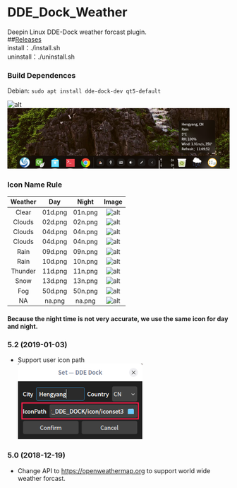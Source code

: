 # DDE_Dock_Weather
Deepin Linux DDE-Dock weather forcast plugin.  
##[Releases](../../releases/)  
install：./install.sh  
uninstall：./uninstall.sh  
### Build Dependences
Debian: `sudo apt install dde-dock-dev qt5-default`

![alt](preview.png)  
![alt](FashionMode.png)  

### Icon Name Rule

| Weather | Day | Night | Image |
| :-----: | :-: | :---: | :---: |
| Clear | 01d.png | 01n.png | ![alt](icon/01d.png) |
| Clouds | 02d.png | 02n.png | ![alt](icon/02d.png) |
| Clouds | 04d.png | 04n.png | ![alt](icon/03d.png) |
| Clouds | 04d.png | 04n.png | ![alt](icon/04d.png) |
| Rain | 09d.png | 09n.png | ![alt](icon/09d.png) |
| Rain | 10d.png | 10n.png | ![alt](icon/10d.png) |
| Thunder | 11d.png | 11n.png | ![alt](icon/11d.png) |
| Snow | 13d.png | 13n.png| ![alt](icon/13d.png) |
| Fog | 50d.png | 50n.png | ![alt](icon/50d.png) |
| NA | na.png | na.png | ![alt](icon/na.png) |

#### Because the night time is not very accurate, we use the same icon for day and night.

### 5.2 (2019-01-03)
* Support user icon path  
![alt](iconpath.png)

### 5.0 (2018-12-19)
* Change API to https://openweathermap.org to support world wide weather forcast. 
